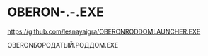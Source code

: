 # OBERON-.-.EXE

https://github.com/lesnayaigra/OBERONRODDOMLAUNCHER.EXE

OBERONБОРОДАТЫЙ.РОДДОМ.EXE
